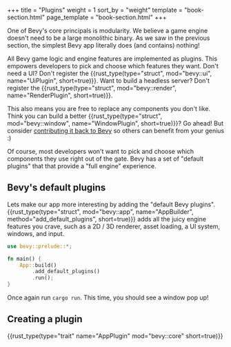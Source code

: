 +++
title = "Plugins"
weight = 1
sort_by = "weight"
template = "book-section.html"
page_template = "book-section.html"
+++

One of Bevy's core principals is modularity. We believe a game engine doesn't need to be a large monolithic binary. As we saw in the previous section, the simplest Bevy app literally does (and contains) nothing!

All Bevy game logic and engine features are implemented as plugins. This empowers developers to pick and choose which features they want. Don't need a UI? Don't register the {{rust_type(type="struct", mod="bevy::ui", name="UiPlugin", short=true)}}. Want to build a headless server? Don't register the {{rust_type(type="struct", mod="bevy::render", name="RenderPlugin", short=true)}}.

This also means you are free to replace any components you don't like. Think you can build a better {{rust_type(type="struct", mod="bevy::window", name="WindowPlugin", short=true)}}? Go ahead! But consider [contributing it back to Bevy](/learn/book/contributing) so others can benefit from your genius :) 

Of course, most developers won't want to pick and choose which components they use right out of the gate. Bevy has a set of "default plugins" that that provide a "full engine" experience.  

## Bevy's default plugins

Lets make our app more interesting by adding the "default Bevy plugins". 
{{rust_type(type="struct", mod="bevy::app", name="AppBuilder", method="add_default_plugins", short=true)}} adds all the juicy engine features you crave, such as a 2D / 3D renderer, asset loading, a UI system, windows, and input. 

```rs
use bevy::prelude::*;

fn main() {
    App::build()
        .add_default_plugins()
        .run();
}
```

Once again run ```cargo run```. This time, you should see a window pop up!

## Creating a plugin
{{rust_type(type="trait" name="AppPlugin" mod="bevy::core" short=true)}} 